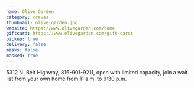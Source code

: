```yaml
---
name: Olive Garden
category: craves
thumbnail: olive-garden.jpg
website: https://www.olivegarden.com/home
giftcard: https://www.olivegarden.com/gift-cards
pickup: true
delivery: false
masks: false
masked: true
---
```

5312 N. Belt Highway, 816-901-9211, open with limited capacity, join a wait list from your own home from 11 a.m. to 9:30 p.m.